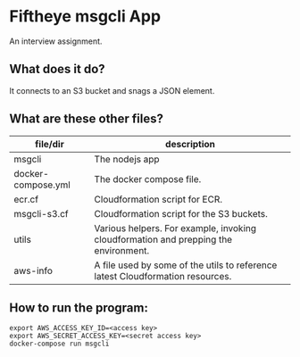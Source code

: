 # Fiftheye msgcli App
An interview assignment.

## What does it do?
It connects to an S3 bucket and snags a JSON element.

## What are these other files?
file/dir             | description
---------------------|--------------------------------------------------------
msgcli               | The nodejs app
docker-compose.yml   | The docker compose file.
ecr.cf               | Cloudformation script for ECR.
msgcli-s3.cf         | Cloudformation script for the S3 buckets.
utils                | Various helpers. For example, invoking cloudformation and prepping the environment.
aws-info             | A file used by some of the utils to reference latest Cloudformation resources.

## How to run the program:
```
export AWS_ACCESS_KEY_ID=<access key>
export AWS_SECRET_ACCESS_KEY=<secret access key>
docker-compose run msgcli
```
